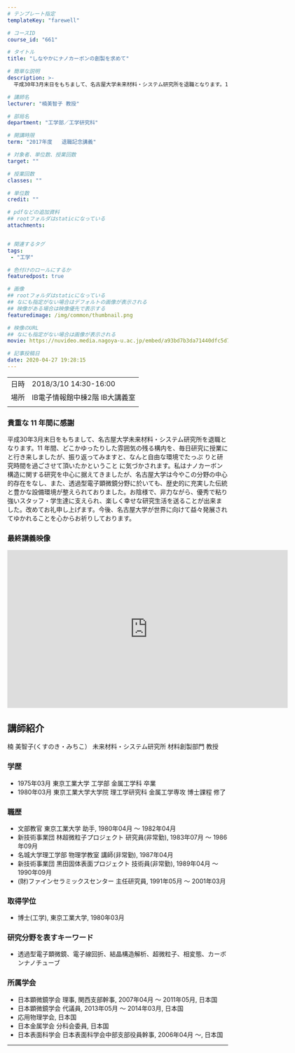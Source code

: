 ```yaml
---
# テンプレート指定
templateKey: "farewell"

# コースID
course_id: "661"

# タイトル
title: "しなやかにナノカーボンの創製を求めて"

# 簡単な説明
description: >-
  平成30年3月末日をもちまして、名古屋大学未来材料・システム研究所を退職となります。11 年間、どこかゆったりした雰囲気の残る構内を、毎日研究に授業にと行き来しましたが、振り返ってみますと、なんと自由な環境でたっぷ りと研究時間を過ごさせて頂いたかということ に気づかされます。私はナノカーボン構造に関する研究を中心に据えてきましたが、名古屋大学は今やこの分野の中心的存在をなし、 ....

# 講師名
lecturer: "楠美智子 教授"

# 部局名
department: "工学部／工学研究科"

# 開講時限
term: "2017年度	退職記念講義"

# 対象者、単位数、授業回数
target: ""

# 授業回数
classes: ""

# 単位数
credit: ""

# pdfなどの追加資料
## rootフォルダはstaticになっている
attachments:


# 関連するタグ
tags:
 - "工学"

# 色付けのロールにするか
featuredpost: true

# 画像
## rootフォルダはstaticになっている
## なにも指定がない場合はデフォルトの画像が表示される
## 映像がある場合は映像優先で表示する
featuredimage: /img/common/thumbnail.png

# 映像のURL
## なにも指定がない場合は画像が表示される
movie: https://nuvideo.media.nagoya-u.ac.jp/embed/a93bd7b3da71440dfc5d723af0ada70b0b2bb498

# 記事投稿日
date: 2020-04-27 19:28:15
---
```


|   |   |
|---|---|
| 日時 | 2018/3/10  14:30-16:00 |
| 場所 | IB電子情報館中棟2階 IB大講義室 |
|   |   |


### 貴重な 11 年間に感謝

平成30年3月末日をもちまして、名古屋大学未来材料・システム研究所を退職となります。11 年間、どこかゆったりした雰囲気の残る構内を、毎日研究に授業にと行き来しましたが、振り返ってみますと、なんと自由な環境でたっぷ りと研究時間を過ごさせて頂いたかということ に気づかされます。私はナノカーボン構造に関する研究を中心に据えてきましたが、名古屋大学は今やこの分野の中心的存在をなし、また、透過型電子顕微鏡分野に於いても、歴史的に充実した伝統と豊かな設備環境が整えられておりました。お陰様で、非力ながら、優秀で粘り強いスタッフ・学生達に支えられ、楽しく幸せな研究生活を送ることが出来ました。改めてお礼申し上げます。今後、名古屋大学が世界に向けて益々発展されてゆかれることを心からお祈りしております。



### 最終講義映像

<iframe src="https://nuvideo.media.nagoya-u.ac.jp/embed/a93bd7b3da71440dfc5d723af0ada70b0b2bb498" width="640" height="360" frameborder="0" allowfullscreen></iframe>




## 講師紹介
楠 美智子(くすのき・みちこ） 未来材料・システム研究所 材料創製部門 教授

### 学歴
* 1975年03月  東京工業大学  工学部  金属工学科  卒業
* 1980年03月  東京工業大学大学院  理工学研究科  金属工学専攻  博士課程  修了

### 職歴
* 文部教官 東京工業大学 助手, 1980年04月 ～ 1982年04月
* 新技術事業団 林超微粒子プロジェクト 研究員(非常勤), 1983年07月 ～ 1986年09月
* 名城大学理工学部 物理学教室 講師(非常勤), 1987年04月
* 新技術事業団 黒田固体表面プロジェクト 技術員(非常勤), 1989年04月 ～ 1990年09月
* (財)ファインセラミックスセンター 主任研究員, 1991年05月 ～ 2001年03月

### 取得学位
* 博士(工学), 東京工業大学, 1980年03月

### 研究分野を表すキーワード
* 透過型電子顕微鏡、電子線回折、結晶構造解析、超微粒子、相変態、カーボンナノチューブ

### 所属学会
* 日本顕微鏡学会 理事, 関西支部幹事, 2007年04月 ～ 2011年05月, 日本国
* 日本顕微鏡学会 代議員, 2013年05月 ～ 2014年03月, 日本国
* 応用物理学会, 日本国
* 日本金属学会 分科会委員, 日本国
* 日本表面科学会 日本表面科学会中部支部役員幹事, 2006年04月 ～, 日本国



-----
